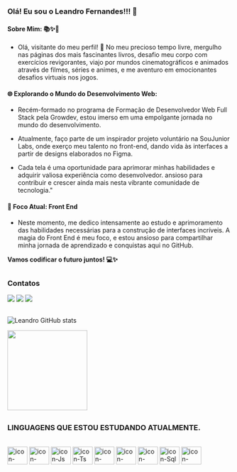 ### Olá! Eu sou o Leandro Fernandes!!! 👋

#### Sobre Mim: 📚✨🚀

- Olá, visitante do meu perfil! 👋 No meu precioso tempo livre, mergulho nas páginas dos mais fascinantes livros, desafio meu corpo com exercícios revigorantes, viajo por mundos cinematográficos e animados através de filmes, séries e animes, e me aventuro em emocionantes desafios virtuais nos jogos.

#### 🌐 Explorando o Mundo do Desenvolvimento Web:

- Recém-formado no programa de Formação de Desenvolvedor Web Full Stack pela Growdev, estou imerso em uma empolgante jornada no mundo do desenvolvimento.

- Atualmente, faço parte de um inspirador projeto voluntário na SouJunior Labs, onde exerço meu talento no front-end, dando vida às interfaces a partir de designs elaborados no Figma.

- Cada tela é uma oportunidade para aprimorar minhas habilidades e adquirir valiosa experiência como desenvolvedor. ansioso para contribuir e crescer ainda mais nesta vibrante comunidade de tecnologia."

#### 🚀 Foco Atual: Front End

- Neste momento, me dedico intensamente ao estudo e aprimoramento das habilidades necessárias para a construção de interfaces incríveis. A magia do Front End é meu foco, e estou ansioso para compartilhar minha jornada de aprendizado e conquistas aqui no GitHub.

**Vamos codificar o futuro juntos! 💻✨**

##

### Contatos

<div>
    <a href = "mailto:lf1938833@gmail.com"><img src="https://img.shields.io/badge/Gmail-D14836?style=for-the-badge&logo=gmail&logoColor=white" target="_blank"></a>
    <a href="https://www.linkedin.com/in/leandro-fernandes-nascimento/" target="_blank"><img src="https://img.shields.io/badge/-LinkedIn-%230077B5?style=for-the-badge&logo=linkedin&logoColor=white" target="_blank"></a> 
    <a href = "https://wa.me/5534998848603"><img src="https://img.shields.io/badge/WhatsApp-25D366?style=for-the-badge&logo=whatsapp&logoColor=white" target="_blank"></a>
</div>

##

<div>

![Leandro GitHub stats](https://github-readme-stats.vercel.app/api?username=leandrofn3&show_icons=true&theme=dark)

  <img height="180em" src="https://github-readme-stats.vercel.app/api/top-langs/?username=leandrofn3&layout=compact&langs_count=7&theme=dark"/>

</div>

##

### LINGUAGENS QUE ESTOU ESTUDANDO ATUALMENTE.

<div style="display: inline_block"><br>
    <img align="center" alt="icon-HTML" height="40" width="45" src="https://devicons.dev.br/icons?icon=HTML&size=40&theme=dark">
    <img align="center" alt="icon-CSS" height="40" width="45" src="https://devicons.dev.br/icons?icon=CSS&size=40&theme=dark">
    <img align="center" alt="icon-Js" height="40" width="45" src="https://devicons.dev.br/icons?icon=JavaScript&size=40&theme=dark">
    <img align="center" alt="icon-Ts" height="40" width="45" src="https://devicons.dev.br/icons?icon=TypeScript&size=40&theme=dark">
    <img align="center" alt="icon-Bootstrap" height="40" width="45" src="https://devicons.dev.br/icons?icon=Bootstrap&size=40&theme=dark">
    <img align="center" alt="icon-React" height="40" width="45" src="https://devicons.dev.br/icons?icon=React&size=40&theme=dark">
    <img align="center" alt="icon-Node.js" height="40" width="45" src="https://devicons.dev.br/icons?icon=NodeJS&size=40&theme=dark">
      <img align="center" alt="icon-Sql" height="40" width="45" src="https://devicons.dev.br/icons?icon=PostgreSQL&size=40&theme=dark">
        <img align="center" alt="icon-Prisma" height="40" width="45" src="https://devicons.dev.br/icons?icon=Prisma&size=40&theme=dark">
</div>
